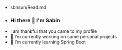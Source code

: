 


<!-- **sbnsun/sbnsun** is a ✨ _special_ ✨ repository because its `README.md` (this file) appears on your GitHub profile. -->

<!-- Here are some ideas to get you started: -->
- sbnsun/Read.md
- ### Hi there 👋 I'm Sabin
- I am thankful that you came to my profile
- 🔭 I’m currently working on some personal projects
- 🌱 I’m currently learning Spring Boot
<!-- - 👯 I’m looking to collaborate on ... -->
<!-- - 🤔 I’m looking for help with ... -->
<!-- - 💬 Ask me about ... -->
<!-- - 📫 How to reach me: ... -->
<!-- - 😄 Pronouns: ... -->
<!-- - ⚡ Fun fact: ... -->


<!-- ![Anurag's github stats](https://github-readme-stats.vercel.app/api?username=sbnsun&show_icons=true&theme=solarized-light&hide=contribs,stars,issues,prs) -->


